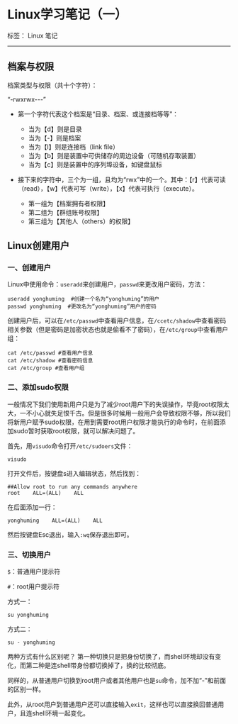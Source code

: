 # Linux学习笔记（一）

标签： Linux 笔记

---

## 档案与权限

档案类型与权限（共十个字符）：

“-rwxrwx---”

- 第一个字符代表这个档案是“目录、档案、或连接档等等”：
    * 当为【d】则是目录
    * 当为【-】则是档案
    * 当为【l】则是连接档（link file）
    * 当为【b】则是装置中可供储存的周边设备（可随机存取装置）
    * 当为【c】则是装置中的序列埠设备，如键盘鼠标
    
- 接下来的字符中，三个为一组，且均为“rwx”中的一个。其中：【r】代表可读（read），【w】代表可写（write），【x】代表可执行（execute）。
    * 第一组为【档案拥有者权限】
    * 第二组为【群组账号权限】
    * 第三组为【其他人（others）的权限】





## Linux创建用户

### 一、创建用户

Linux中使用命令：`useradd`来创建用户，`passwd`来更改用户密码，方法：

```
useradd yonghuming  #创建一个名为“yonghuming”的用户
passwd yonghuming  #更改名为“yonghuming”用户的密码
```

创建用户后，可以在`/etc/passwd`中查看用户信息，在`/ccetc/shadow`中查看密码相关参数（但是密码是加密状态也就是偷看不了密码），在`/etc/group`中查看用户组：

```
cat /etc/passwd #查看用户信息
cat /etc/shadow #查看密码信息
cat /etc/group #查看用户组
```

### 二、添加sudo权限
一般情况下我们使用新用户只是为了减少root用户下的失误操作，毕竟root权限太大，一不小心就失足恨千古。但是很多时候用一般用户会导致权限不够，所以我们将新用户赋予sudo权限，在用到需要root用户权限才能执行的命令时，在前面添加sudo暂时获取root权限，就可以解决问题了。

首先，用`visudo`命令打开`/etc/sudoers`文件：

```
visudo
```

打开文件后，按键盘s进入编辑状态，然后找到：

    ##Allow root to run any commands anywhere
    root    ALL=(ALL)    ALL
    
在后面添加一行：

    yonghuming    ALL=(ALL)    ALL
    
然后按键盘Esc退出，输入`:wq`保存退出即可。

### 三、切换用户

`$`：普通用户提示符

`#`：root用户提示符


方式一：

```
su yonghuming
```

方式二：

```
su - yonghuming
```

两种方式有什么区别呢？
第一种切换只是把身份切换了，而shell环境却没有变化，而第二种是连shell带身份都切换掉了，换的比较彻底。

同样的，从普通用户切换到root用户或者其他用户也是`su`命令，加不加“-”和前面的区别一样。

此外，从root用户到普通用户还可以直接输入`exit`，这样也可以直接换回普通用户，且连shell环境一起变化。



